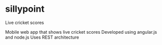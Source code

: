 # sillypoint
Live cricket scores

Mobile web app that shows live cricket scores
Developed using angular.js and node.js
Uses REST architecture